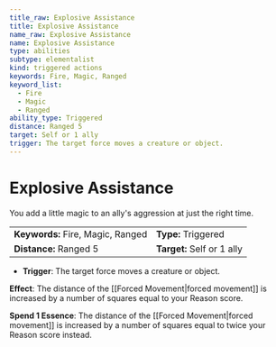 ```yaml
---
title_raw: Explosive Assistance
title: Explosive Assistance
name_raw: Explosive Assistance
name: Explosive Assistance
type: abilities
subtype: elementalist
kind: triggered actions
keywords: Fire, Magic, Ranged
keyword_list:
  - Fire
  - Magic
  - Ranged
ability_type: Triggered
distance: Ranged 5
target: Self or 1 ally
trigger: The target force moves a creature or object.
---
```


# Explosive Assistance

You add a little magic to an ally's aggression at just the right time.

|                                   |                            |
| :-------------------------------- | :------------------------- |
| **Keywords:** Fire, Magic, Ranged | **Type:** Triggered        |
| **Distance:** Ranged 5            | **Target:** Self or 1 ally |

- **Trigger**: The target force moves a creature or object.

**Effect**: The distance of the [[Forced Movement\|forced movement]] is increased by a number of squares equal to your Reason score.

**Spend 1 Essence**: The distance of the [[Forced Movement\|forced movement]] is increased by a number of squares equal to twice your Reason score instead.
